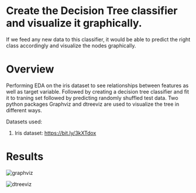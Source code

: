 # Create the Decision Tree classifier and visualize it graphically.

If we feed any new data to this classifier, it would be able to
predict the right class accordingly and visualize the nodes graphically.

# Overview
Performing EDA on the iris dataset to see relationships between features as well as target variable. Followed by creating a decision tree classifier and fit it to traning set followed by predicting randomly shuffled test data. Two python packages Graphviz and dtreeviz are used to visualize the tree in different ways. 

Datasets used: 
1. Iris dataset: https://bit.ly/3kXTdox

# Results
![graphviz](https://user-images.githubusercontent.com/58306552/105039003-091dd680-5a86-11eb-9cb1-7ea94fa2d4b5.png)








![dtreeviz](https://user-images.githubusercontent.com/58306552/105040966-76cb0200-5a88-11eb-85b1-44323cc2b1d1.png)


